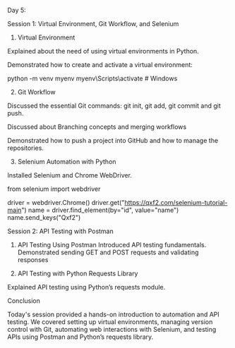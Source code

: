 Day 5:


Session 1: Virtual Environment, Git Workflow, and Selenium


1.	Virtual Environment


Explained about the need of using virtual environments in Python.


Demonstrated how to create and activate a virtual environment:


python -m venv myenv myenv\Scripts\activate # Windows




2.	Git Workflow


Discussed the essential Git commands: git init, git add, git commit and git push.


Discussed about Branching concepts and merging workflows

Demonstrated how to push a project into GitHub and how to manage the repositories.
 
3.	Selenium Automation with Python


Installed Selenium and Chrome WebDriver.


from selenium import webdriver

driver = webdriver.Chrome() driver.get("https://qxf2.com/selenium-tutorial-main") name = driver.find_element(by="id", value="name") name.send_keys("Qxf2")


Session 2: API Testing with Postman



1.	API Testing Using Postman Introduced API testing fundamentals.
Demonstrated sending GET and POST requests and validating responses


2.	API Testing with Python Requests Library

Explained API testing using Python’s requests module.



Conclusion


Today's session provided a hands-on introduction to automation and API testing. We covered setting up virtual environments, managing version control with Git, automating web interactions with Selenium, and testing APIs using Postman and Python’s requests library.
